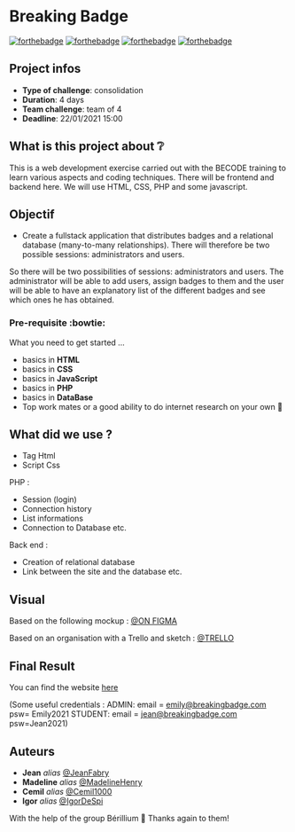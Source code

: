 # Breaking Badge

[![forthebadge](http://forthebadge.com/images/badges/built-with-love.svg)](http://forthebadge.com) [![forthebadge](https://forthebadge.com/images/badges/validated-html5.svg)](http://forthebadge.com) [![forthebadge](https://forthebadge.com/images/badges/made-with-javascript.svg)](http://forthebadge.com) [![forthebadge](https://forthebadge.com/images/badges/uses-css.svg)](http://forthebadge.com)

## Project infos 

- **Type of challenge**: consolidation
- **Duration**: 4 days
- **Team challenge**: team of 4
- **Deadline**: 22/01/2021 15:00

## What is this project about :grey_question:

This is a web development exercise carried out with the BECODE training to learn various aspects and coding techniques. There will be frontend and backend here. We will use HTML, CSS, PHP and some javascript.

## Objectif

- Create a fullstack application that distributes badges and a relational database (many-to-many relationships). There will therefore be two possible sessions: administrators and users. 

So there will be two possibilities of sessions: administrators and users. The administrator will be able to add users, assign badges to them and the user will be able to have an explanatory list of the different badges and see which ones he has obtained.

### Pre-requisite :bowtie:

What you need to get started ...

- basics in **HTML**
- basics in **CSS**
- basics in **JavaScript**
- basics in **PHP**
- basics in **DataBase**
- Top work mates or a good ability to do internet research on your own :muscle: 

## What did we use ?

- Tag Html
- Script Css

PHP :
- Session (login)
- Connection history
- List informations
- Connection to Database 
etc.

Back end : 
- Creation of relational database
- Link between the site and the database
etc.

## Visual
Based on the following mockup : 
[@ON FIGMA](https://www.figma.com/file/vewCA8ZXhsgpwG8RYvmDGK/Untitled?node-id=1%3A2)

Based on an organisation with a Trello and sketch : 
[@TRELLO](https://trello.com/b/m4MUdxza/breaking-badge)
 
## Final Result
You can find the website [here](http://breakingbadge.infinityfreeapp.com/)

(Some useful credentials : 
ADMIN: email = emily@breakingbadge.com psw= Emily2021
STUDENT: email = jean@breakingbadge.com psw=Jean2021)

## Auteurs
* **Jean** _alias_ [@JeanFabry](https://github.com/JeanFabry)
* **Madeline** _alias_ [@MadelineHenry](https://github.com/MadelineHenry)
* **Cemil** _alias_ [@Cemil1000](https://github.com/Cemil1000)
* **Igor** _alias_ [@IgorDeSpi](https://github.com/IgorDeSpi)

With the help of the group Bérillium :gift_heart:
Thanks again to them!
